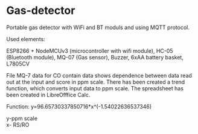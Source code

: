 # Gas-detector
Portable gas detector with WiFi and BT moduls and using MQTT protocol.

Used elements:

ESP8266 + NodeMCUv3 (microcontroller with wifi module), 
HC-05 (Bluetooth module), 
MQ-07 (Gas sensor), 
Buzzer, 
6xAA battery basket, 
L7805CV 

File MQ-7 data for CO contain data shows dependence between data read out at the input and score in ppm scale.
There has been created a trend function, which converts input data to ppm scale.
The spreadsheet has been created in LibreOfffice Calc.

Function: y=96.65730337850716*x^(-1.54022636537346)

y-ppm scale   
x- RS/RO

